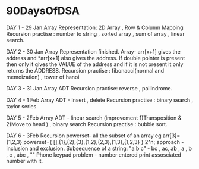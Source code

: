 # 90DaysOfDSA

DAY 1 - 29 Jan
Array Representation: 2D Array , Row & Column Mapping 
Recursion practise : number to string , sorted array , sum of array , linear search.

DAY 2 - 30 Jan
Array Representation finished.
Array- arr[x+1] gives the address and *arr[x+1] also gives the address. If double pointer is present then only it gives the VALUE of the address and if
it is not present it only returns the ADDRESS.
Recursion practise : fibonacci(normal and memoization) , tower of hanoi


DAY 3 - 31 Jan
Array ADT
Recursion practise: reverse , pallindrome.

DAY 4 - 1 Feb
Array ADT - Insert , delete
Recursion practise : binary search , taylor series

DAY 5 - 2Feb
Array ADT - linear search (improvement 1)Transposition & 2)Move to head ) , binary search
Recursion practise : bubble sort.

DAY 6 - 3Feb
Recursion 
powerset- all the subset of an array eg arr[3]={1,2,3} powerset={ [],{1},{2},{3},{1,2},{2,3},{1,3},{1,2,3} } 2^n;
approach - inclusion and exclusion.
Subsequence of a string: "a b c" - bc , ac, ab , a , b , c , abc , "" 
Phone keypad problem - number entered print assosciated number with it.
